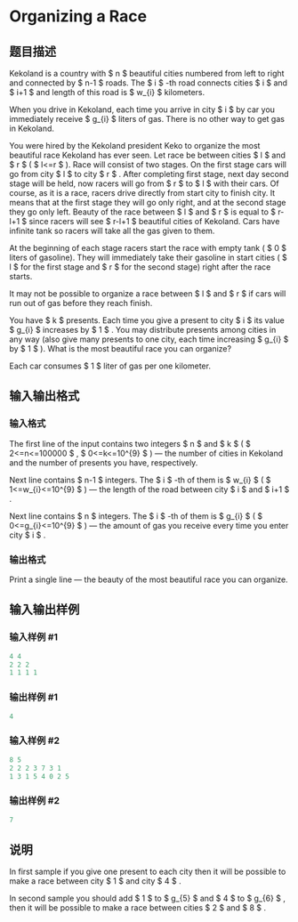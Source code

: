 # Organizing a Race

## 题目描述

Kekoland is a country with $ n $ beautiful cities numbered from left to right and connected by $ n-1 $ roads. The $ i $ -th road connects cities $ i $ and $ i+1 $ and length of this road is $ w_{i} $ kilometers.

When you drive in Kekoland, each time you arrive in city $ i $ by car you immediately receive $ g_{i} $ liters of gas. There is no other way to get gas in Kekoland.

You were hired by the Kekoland president Keko to organize the most beautiful race Kekoland has ever seen. Let race be between cities $ l $ and $ r $ ( $ l<=r $ ). Race will consist of two stages. On the first stage cars will go from city $ l $ to city $ r $ . After completing first stage, next day second stage will be held, now racers will go from $ r $ to $ l $ with their cars. Of course, as it is a race, racers drive directly from start city to finish city. It means that at the first stage they will go only right, and at the second stage they go only left. Beauty of the race between $ l $ and $ r $ is equal to $ r-l+1 $ since racers will see $ r-l+1 $ beautiful cities of Kekoland. Cars have infinite tank so racers will take all the gas given to them.

At the beginning of each stage racers start the race with empty tank ( $ 0 $ liters of gasoline). They will immediately take their gasoline in start cities ( $ l $ for the first stage and $ r $ for the second stage) right after the race starts.

It may not be possible to organize a race between $ l $ and $ r $ if cars will run out of gas before they reach finish.

You have $ k $ presents. Each time you give a present to city $ i $ its value $ g_{i} $ increases by $ 1 $ . You may distribute presents among cities in any way (also give many presents to one city, each time increasing $ g_{i} $ by $ 1 $ ). What is the most beautiful race you can organize?

Each car consumes $ 1 $ liter of gas per one kilometer.

## 输入输出格式

### 输入格式

The first line of the input contains two integers $ n $ and $ k $ ( $ 2<=n<=100000 $ , $ 0<=k<=10^{9} $ ) — the number of cities in Kekoland and the number of presents you have, respectively.

Next line contains $ n-1 $ integers. The $ i $ -th of them is $ w_{i} $ ( $ 1<=w_{i}<=10^{9} $ ) — the length of the road between city $ i $ and $ i+1 $ .

Next line contains $ n $ integers. The $ i $ -th of them is $ g_{i} $ ( $ 0<=g_{i}<=10^{9} $ ) — the amount of gas you receive every time you enter city $ i $ .

### 输出格式

Print a single line — the beauty of the most beautiful race you can organize.

## 输入输出样例

### 输入样例 #1

```cpp
4 4
2 2 2
1 1 1 1

```
### 输出样例 #1

```cpp
4

```
### 输入样例 #2

```cpp
8 5
2 2 2 3 7 3 1
1 3 1 5 4 0 2 5

```
### 输出样例 #2

```cpp
7

```
## 说明

In first sample if you give one present to each city then it will be possible to make a race between city $ 1 $ and city $ 4 $ .

In second sample you should add $ 1 $ to $ g_{5} $ and $ 4 $ to $ g_{6} $ , then it will be possible to make a race between cities $ 2 $ and $ 8 $ .

